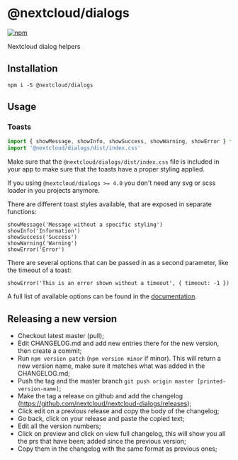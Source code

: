 # @nextcloud/dialogs

[![npm](https://img.shields.io/npm/v/@nextcloud/dialogs?style=for-the-badge)](https://www.npmjs.com/package/@nextcloud/dialogs)

Nextcloud dialog helpers

## Installation

```
npm i -S @nextcloud/dialogs
```

## Usage

### Toasts

```js
import { showMessage, showInfo, showSuccess, showWarning, showError } from '@nextcloud/dialogs'
import '@nextcloud/dialogs/dist/index.css'
```

Make sure that the  `@nextcloud/dialogs/dist/index.css` file is included in your app to make sure that the toasts have a proper styling applied.

If you using `@nextcloud/dialogs >= 4.0` you don't need any svg or scss loader in you projects anymore.

There are different toast styles available, that are exposed in separate functions:

```
showMessage('Message without a specific styling')
showInfo('Information')
showSuccess('Success')
showWarning('Warning')
showError('Error')
```

There are several options that can be passed in as a second parameter, like the timeout of a toast:

```
showError('This is an error shown without a timeout', { timeout: -1 })
```

A full list of available options can be found in the [documentation](https://nextcloud.github.io/nextcloud-dialogs/).

## Releasing a new version

- Checkout latest master (pull);
- Edit CHANGELOG.md and add new entries there for the new version, then create a commit;
- Run `npm version patch` (`npm version minor` if minor). This will return a new version name, make sure it matches what was added in the CHANGELOG.md;
- Push the tag and the master branch `git push origin master [printed-version-name]`;
- Make the tag a release on github and add the changelog (https://github.com/nextcloud/nextcloud-dialogs/releases);
- Click edit on a previous release and copy the body of the changelog;
- Go back, click on your release and paste the copied text;
- Edit all the version numbers;
- Click on preview and click on view full changelog, this will show you all the prs that have been; added since the previous version;
- Copy them in the changelog with the same format as previous ones;
